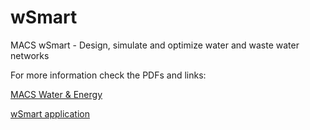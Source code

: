 
# wSmart
MACS wSmart - Design, simulate and optimize water and waste water networks

For more information check the PDFs and links:

[MACS Water & Energy](https://macsonline.de/ivs/)


[wSmart application](http://46.4.196.90:8001/home/)
